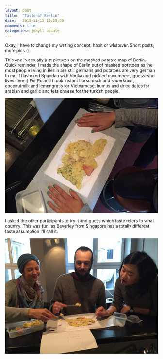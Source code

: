 ```yaml
---
layout: post
title:  "Taste of Berlin" 
date:   2015-11-13 13:25:00
comments: true
categories: jekyll update
---
```



Okay, I have to change my writing concept, habit or whatever. Short posts, more pics :)

This one is actually just pictures on the mashed potatoe map of Berlin. 
Quick reminder, I made the shape of Berlin out of mashed potatoes as the most people living in Berlin are still germans and potatoes are very german to me. I flavoured Spandau with Vodka and pickled cucumbers, guess who lives here :) For Poland I took instant borschtsch and sauerkraut, coconutmilk and lemongrass for Vietnamese, humus and dried dates for arabian and garlic and feta cheese for the turkish people. 

![map](https://raw.githubusercontent.com/chicarrida/chicarrida.github.io/master/images/school_of_ma/berlin_map.jpg)

I asked the other participants to try it and guess which taste refers to what country. This was fun, as Beverley from Singapore has a totally different taste assumption I'll call it.

![taste](https://raw.githubusercontent.com/chicarrida/chicarrida.github.io/master/images/school_of_ma/taste.jpg)


